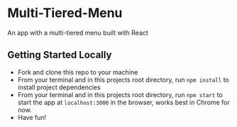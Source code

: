 # Multi-Tiered-Menu

An app with a multi-tiered menu built with React

## Getting Started Locally

- Fork and clone this repo to your machine
- From your terminal and in this projects root directory, run `npm install` to install project dependencies
- From your terminal and in this projects root directory, run `npm start` to start the app at `localhost:3000` in the browser, works best in Chrome for now.
- Have fun!
